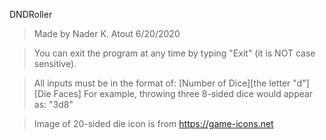 DNDRoller
> Made by Nader K. Atout	6/20/2020

> You can exit the program at any time by typing "Exit" (it is NOT case sensitive).

> All inputs must be in the format of:	[Number of Dice][the letter "d"][Die Faces]
 	For example, throwing three 8-sided dice would appear as: 	"3d8"

> Image of 20-sided die icon is from https://game-icons.net
